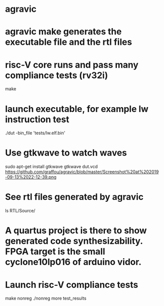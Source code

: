 # agravic 
# agravic make generates the executable file and the rtl files
# risc-V core runs and pass many compliance tests (rv32i)
make
# launch executable, for example lw instruction test
./dut -bin_file 'tests/lw.elf.bin'
# Use gtkwave to watch waves
sudo apt-get install gtkwave
gtkwave dut.vcd
https://github.com/graffou/agravic/blob/master/Screenshot%20at%202019-09-13%2022-12-39.png

# See rtl files generated by agravic
ls RTL/Source/
# A quartus project is there to show generated code synthesizability. FPGA target is the small cyclone10lp016 of arduino vidor. 

# Launch risc-V compliance tests
make nonreg
./nonreg
more test_results

